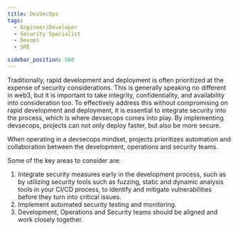 ```yaml
---
title: DevSecOps
tags:
  - Engineer/Developer
  - Security Specialist
  - Devops
  - SRE

sidebar_position: 560
---
```


Traditionally, rapid development and deployment is often prioritized at the expense of security considerations. This is generally speaking no different in web3, but it is important to take integrity, confidentiality, and availability into consideration too. To effectively address this without compromising on rapid development and deployment, it is essential to integrate security into the process, which is where devsecops comes into play. By implementing devsecops, projects can not only deploy faster, but also be more secure.

When operating in a devsecops mindset, projects prioritizes automation and collaboration between the development, operations and security teams.

Some of the key areas to consider are:
1. Integrate security measures early in the development process, such as by utilizing security tools such as fuzzing, static and dynamic analysis tools in your CI/CD process, to identify and mitigate vulnerabilities before they turn into critical issues.
2. Implement automated security testing and monitoring.
3. Development, Operations and Security teams should be aligned and work closely together.
